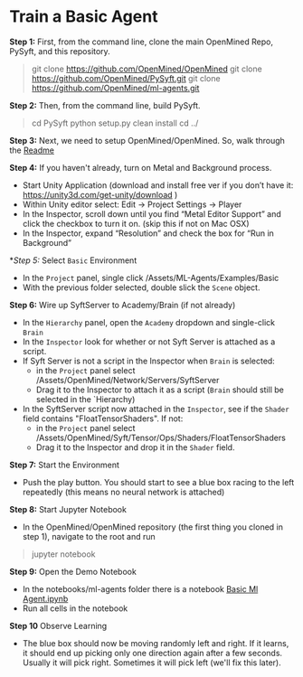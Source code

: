 # Train a Basic Agent

**Step 1:** First, from the command line, clone the main OpenMined Repo, PySyft, and this repository.

> git clone https://github.com/OpenMined/OpenMined
> git clone https://github.com/OpenMined/PySyft.git
> git clone https://github.com/OpenMined/ml-agents.git

**Step 2:** Then, from the command line, build PySyft.

> cd PySyft
> python setup.py clean install
> cd ../

**Step 3:** Next, we need to setup OpenMined/OpenMined. So, walk through the [Readme](https://github.com/OpenMined/OpenMined)

**Step 4:** If you haven't already, turn on Metal and Background process.
- Start Unity Application (download and install free ver if you don’t have it: https://unity3d.com/get-unity/download )
- Within Unity editor select: Edit -> Project Settings -> Player
- In the Inspector, scroll down until you find “Metal Editor Support” and click the checkbox to turn it on. (skip this if not on Mac OSX)
- In the Inspector, expand “Resolution” and check the box for “Run in Background”

**Step 5:* Select `Basic` Environment
- In the `Project` panel, single click /Assets/ML-Agents/Examples/Basic
- With the previous folder selected, double slick the `Scene` object.

**Step 6:** Wire up SyftServer to Academy/Brain (if not already)
- In the `Hierarchy` panel, open the `Academy` dropdown and single-click `Brain`
- In the `Inspector` look for whether or not Syft Server is attached as a script.
- If Syft Server is not a script in the Inspector when `Brain` is selected:
  - in the `Project` panel select /Assets/OpenMined/Network/Servers/SyftServer
  - Drag it to the Inspector to attach it as a script (`Brain` should still be selected in the `Hierarchy)
- In the SyftServer script now attached in the `Inspector`, see if the `Shader` field contains "FloatTensorShaders". If not:
  - in the `Project` panel select /Assets/OpenMined/Syft/Tensor/Ops/Shaders/FloatTensorShaders
  - Drag it to the Inspector and drop it in the `Shader` field.
  
**Step 7:** Start the Environment
- Push the play button. You should start to see a blue box racing to the left repeatedly (this means no neural network is attached)

**Step 8:** Start Jupyter Notebook
- In the OpenMined/OpenMined repository (the first thing you cloned in step 1), navigate to the root and run
> jupyter notebook

**Step 9:** Open the Demo Notebook
- In the notebooks/ml-agents folder there is a notebook [Basic Ml Agent.ipynb](https://github.com/OpenMined/OpenMined/blob/master/notebooks/ml-agents/Basic%20ML%20Agent.ipynb)
- Run all cells in the notebook

**Step 10** Observe Learning
- The blue box should now be moving randomly left and right. If it learns, it should end up picking only one direction again after a few seconds. Usually it will pick right. Sometimes it will pick left (we'll fix this later).
